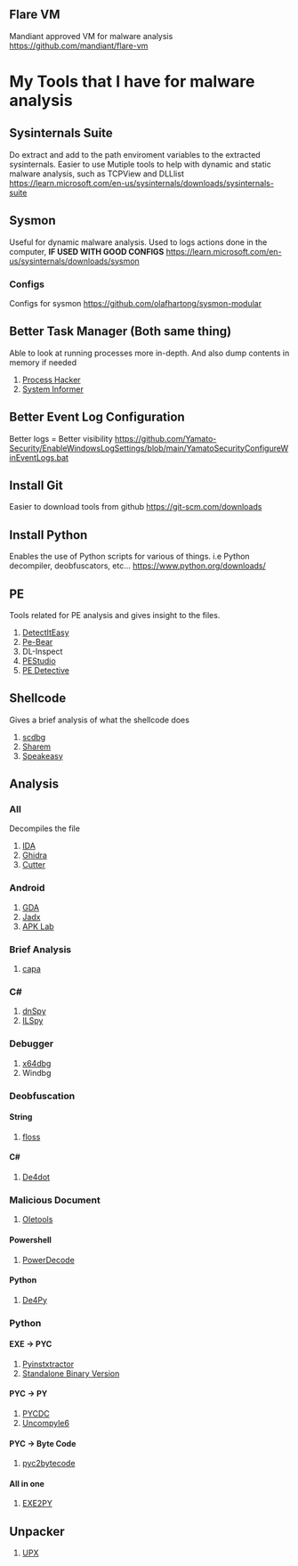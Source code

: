 
## Flare VM
Mandiant approved VM for malware analysis
https://github.com/mandiant/flare-vm

# My Tools that I have for malware analysis
## Sysinternals Suite
Do extract and add to the path enviroment variables to the extracted sysinternals. Easier to use
Mutiple tools to help with dynamic and static malware analysis, such as TCPView and DLLlist
https://learn.microsoft.com/en-us/sysinternals/downloads/sysinternals-suite

## Sysmon
Useful for dynamic malware analysis. Used to logs actions done in the computer, **IF USED WITH GOOD CONFIGS**
https://learn.microsoft.com/en-us/sysinternals/downloads/sysmon

### Configs
Configs for sysmon
https://github.com/olafhartong/sysmon-modular

## Better Task Manager (Both same thing)
Able to look at running processes more in-depth. And also dump contents in memory if needed
1. [Process Hacker](https://processhacker.sourceforge.io)
2. [System Informer](https://systeminformer.sourceforge.io)

## Better Event Log Configuration
Better logs = Better visibility
https://github.com/Yamato-Security/EnableWindowsLogSettings/blob/main/YamatoSecurityConfigureWinEventLogs.bat

## Install Git
Easier to download tools from github
https://git-scm.com/downloads

## Install Python
Enables the use of Python scripts for various of things. i.e Python decompiler, deobfuscators, etc...
https://www.python.org/downloads/

## PE
Tools related for PE analysis and gives insight to the files.
1. [DetectItEasy](https://github.com/horsicq/Detect-It-Easy)
2. [Pe-Bear](https://github.com/hasherezade/pe-bear)
3. DL-Inspect
4. [PEStudio](https://www.winitor.com/download)
5. [PE Detective](https://ntcore.com/?page_id=367)

## Shellcode
Gives a brief analysis of what the shellcode does
1. [scdbg](http://sandsprite.com/blogs/index.php?uid=7&pid=152)
2. [Sharem](http://sandsprite.com/blogs/index.php?uid=7&pid=152)
3. [Speakeasy](https://github.com/mandiant/speakeasy)

## Analysis
### All
Decompiles the file
1. [IDA](https://hex-rays.com/ida-free/)
2. [Ghidra](https://github.com/NationalSecurityAgency/ghidra/releases)
3. [Cutter](https://github.com/rizinorg/cutter)

### Android
1. [GDA](https://github.com/charles2gan/GDA-android-reversing-Tool)
2. [Jadx](https://github.com/skylot/jadx)
3. [APK Lab](https://github.com/APKLab/APKLab)

### Brief Analysis
1. [capa](https://github.com/mandiant/capa)

### C\#
1. [dnSpy](https://github.com/dnSpyEx/dnSpy)
2. [ILSpy](https://github.com/icsharpcode/ILSpy)

### Debugger
1. [x64dbg](https://x64dbg.com)
2. Windbg

### Deobfuscation
#### String
1. [floss](https://github.com/mandiant/flare-floss)

#### C\#
1. [De4dot](https://github.com/0xd4d/de4dot)

### Malicious Document
1. [Oletools](https://github.com/decalage2/oletools/wiki/Install)

#### Powershell
1. [PowerDecode](https://github.com/Malandrone/PowerDecode)

#### Python
1. [De4Py](https://github.com/Fadi002/de4py)

### Python
#### EXE -> PYC
1. [Pyinstxtractor](https://github.com/extremecoders-re/pyinstxtractor)
2. [Standalone Binary Version](https://github.com/pyinstxtractor/pyinstxtractor-ng)
   
#### PYC -> PY
1. [PYCDC](https://github.com/zrax/pycdc)
2. [Uncompyle6](https://github.com/rocky/python-uncompyle6/)
   
#### PYC -> Byte Code
1. [pyc2bytecode](https://github.com/knight0x07/pyc2bytecode)
   
#### All in one
1. [EXE2PY](https://github.com/LookiMan/EXE2PY-Decompiler)

## Unpacker
1. [UPX](https://upx.github.io)
